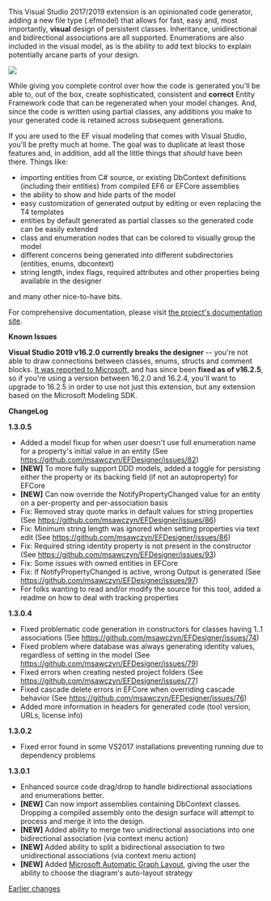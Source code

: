 This Visual Studio 2017/2019 extension is an opinionated code generator, adding a new file type (.efmodel) that allows for fast, easy and, most importantly, **visual** design 
of persistent classes. Inheritance, unidirectional and bidirectional associations are all supported. Enumerations are also included in 
the visual model, as is the ability to add text blocks to explain potentially arcane parts of your design.

<img src="https://msawczyn.github.io/EFDesigner/images/Designer.jpg">

While giving you complete control over how the code is generated you'll be able to, out of the box, create sophisticated, 
consistent and **correct** Entity Framework code that can be regenerated when your model changes. And, since the code is written using 
partial classes, any additions you make to your generated code is retained across subsequent generations.

If you are used to the EF visual modeling that comes with Visual Studio, you'll be pretty much at home. The goal was to duplicate 
at least those features and, in addition, add all the little things that _should_ have been there. Things like:

*   importing entities from C# source, or existing DbContext definitions (including their entities) from compiled EF6 or EFCore assemblies
*   the ability to show and hide parts of the model
*   easy customization of generated output by editing or even replacing the T4 templates
*   entities by default generated as partial classes so the generated code can be easily extended
*   class and enumeration nodes that can be colored to visually group the model
*   different concerns being generated into different subdirectories (entities, enums, dbcontext)
*   string length, index flags, required attributes and other properties being available in the designer

and many other nice-to-have bits.

For comprehensive documentation, please visit [the project's documentation site](https://msawczyn.github.io/EFDesigner/).

**Known Issues**

**Visual Studio 2019 v16.2.0 currently breaks the designer** -- you're not able to draw connections between
classes, enums, structs and comment blocks. [It was reported to Microsoft](https://developercommunity.visualstudio.com/content/problem/660095/dsl-tools-broken-in-1620-preview-4.html), 
and has since been **fixed as of v16.2.5**, so if you're using a version between 16.2.0 and 16.2.4, you'll want 
to upgrade to 16.2.5 in order to use not just this extension, but any extension based on the Microsoft Modeling SDK.

**ChangeLog**

**1.3.0.5**
   - Added a model fixup for when user doesn't use full enumeration name for a property's initial value in an entity (See https://github.com/msawczyn/EFDesigner/issues/82)
   - **[NEW]** To more fully support DDD models, added a toggle for persisting either the property or its backing field (if not an autoproperty) for EFCore
   - **[NEW]** Can now override the NotifyPropertyChanged value for an entity on a per-property and per-association basis
   - Fix: Removed stray quote marks in default values for string properties (See https://github.com/msawczyn/EFDesigner/issues/86)
   - Fix: Minimum string length was ignored when setting properties via text edit (See https://github.com/msawczyn/EFDesigner/issues/86)
   - Fix: Required string identity property is not present in the constructor (See https://github.com/msawczyn/EFDesigner/issues/93)
   - Fix: Some issues with owned entities in EFCore
   - Fix: If NotifyPropertyChanged is active, wrong Output is generated (See https://github.com/msawczyn/EFDesigner/issues/97)
   - For folks wanting to read and/or modify the source for this tool, added a readme on how to deal with tracking properties

**1.3.0.4**
   - Fixed problematic code generation in constructors for classes having 1..1 associations (See https://github.com/msawczyn/EFDesigner/issues/74)
   - Fixed problem where database was always generating identity values, regardless of setting in the model (See https://github.com/msawczyn/EFDesigner/issues/79)
   - Fixed errors when creating nested project folders (See https://github.com/msawczyn/EFDesigner/issues/77)
   - Fixed cascade delete errors in EFCore when overriding cascade behavior (See https://github.com/msawczyn/EFDesigner/issues/76)
   - Added more information in headers for generated code (tool version, URLs, license info)

**1.3.0.2**
   - Fixed error found in some VS2017 installations preventing running due to dependency problems

**1.3.0.1**
   - Enhanced source code drag/drop to handle bidirectional associations and enumerations better.
   - **[NEW]** Can now import assemblies containing DbContext classes. Dropping a compiled assembly onto the design surface will attempt to process and merge it into the design.
   - **[NEW]** Added ability to merge two unidirectional associations into one bidirectional association (via context menu action)
   - **[NEW]** Added ability to split a bidirectional association to two unidirectional associations (via context menu action)
   - **[NEW]** Added [Microsoft Automatic Graph Layout](https://github.com/Microsoft/automatic-graph-layout), giving the user the ability to choose the diagram's auto-layout strategy 

[Earlier changes](https://github.com/msawczyn/EFDesigner/blob/master/changelog.txt)

